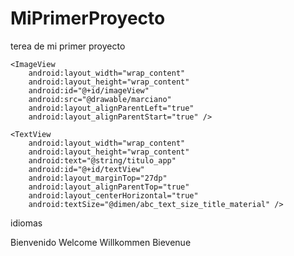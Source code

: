 # MiPrimerProyecto
terea de mi primer proyecto

<?xml version="1.0" encoding="utf-8"?>
<RelativeLayout xmlns:android="http://schemas.android.com/apk/res/android"
    xmlns:tools="http://schemas.android.com/tools"
    android:layout_width="match_parent"
    android:layout_height="match_parent"
    android:paddingBottom="@dimen/activity_vertical_margin"
    android:paddingLeft="@dimen/activity_horizontal_margin"
    android:paddingRight="@dimen/activity_horizontal_margin"
    android:paddingTop="@dimen/activity_vertical_margin"
    tools:context="mx.unam.primerproyecto.MainActivity">

    <ImageView
        android:layout_width="wrap_content"
        android:layout_height="wrap_content"
        android:id="@+id/imageView"
        android:src="@drawable/marciano"
        android:layout_alignParentLeft="true"
        android:layout_alignParentStart="true" />

    <TextView
        android:layout_width="wrap_content"
        android:layout_height="wrap_content"
        android:text="@string/titulo_app"
        android:id="@+id/textView"
        android:layout_marginTop="27dp"
        android:layout_alignParentTop="true"
        android:layout_centerHorizontal="true"
        android:textSize="@dimen/abc_text_size_title_material" />
</RelativeLayout>


idiomas

<resources>
    <string name="app_name"></string>
    <string name="titulo_app">Bienvenido</string>
</resources>

<?xml version="1.0" encoding="utf-8"?>
<resources>
    <string name="app_name"></string>
    <string name="titulo_app">Welcome</string>
</resources>

<?xml version="1.0" encoding="utf-8"?>
<resources>
    <string name="app_name"></string>
    <string name="titulo_app">Willkommen</string>
</resources>

<?xml version="1.0" encoding="utf-8"?>
<resources>
    <string name="app_name"></string>
    <string name="titulo_app">Bievenue</string>
</resources>
